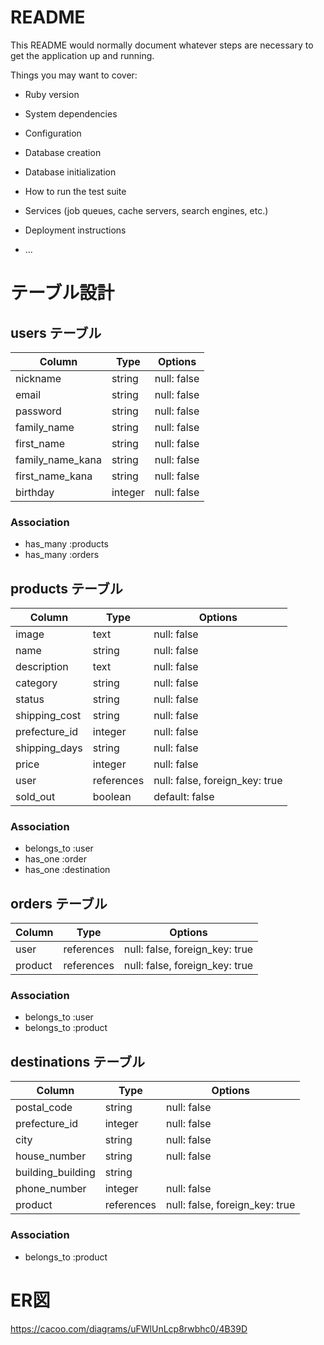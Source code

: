 # README

This README would normally document whatever steps are necessary to get the
application up and running.

Things you may want to cover:

* Ruby version

* System dependencies

* Configuration

* Database creation

* Database initialization

* How to run the test suite

* Services (job queues, cache servers, search engines, etc.)

* Deployment instructions

* ...

# テーブル設計

## users テーブル

| Column   | Type   | Options     |
| -------- | ------ | ----------- |
| nickname | string | null: false |
| email    | string | null: false |
| password | string | null: false |
| family_name | string | null: false |
| first_name  | string | null: false |
| family_name_kana | string | null: false |
| first_name_kana  | string | null: false |
| birthday | integer | null: false |

### Association
- has_many :products
- has_many :orders

## products テーブル

| Column   | Type   | Options     |
| -------- | ------ | ----------- |
| image    | text   | null: false |
| name     | string | null: false |
| description | text | null: false |
| category | string | null: false |
| status   | string | null: false |
| shipping_cost | string | null: false |
| prefecture_id | integer | null: false | # ActiveHashにて実装
| shipping_days | string | null: false |
| price    | integer | null: false |
| user     | references | null: false, foreign_key: true |
| sold_out | boolean | default: false |

### Association
- belongs_to :user
- has_one :order
- has_one :destination

## orders テーブル

| Column      | Type    | Options     |
| ----------- | ------- | ----------- |
| user        | references | null: false, foreign_key: true |
| product     | references | null: false, foreign_key: true |

### Association
- belongs_to :user
- belongs_to :product

## destinations テーブル

| Column      | Type   | Options     |
| ----------- | ------ | ----------- |
| postal_code | string | null: false |
| prefecture_id | integer | null: false | # ActiveHashにて実装
| city        | string | null: false |
| house_number | string | null: false |
| building_building | string |       |
| phone_number | integer | null: false |
| product     | references | null: false, foreign_key: true |

### Association
- belongs_to :product

# ER図
https://cacoo.com/diagrams/uFWlUnLcp8rwbhc0/4B39D